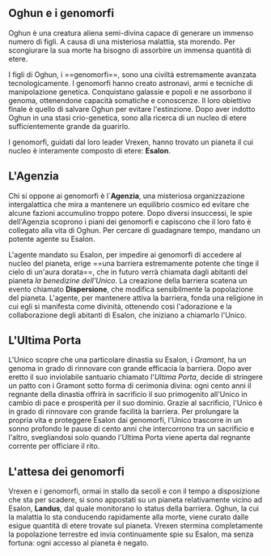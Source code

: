 ## Oghun e i genomorfi

Oghun è una creatura aliena semi-divina capace di generare un immenso numero di figli. A causa di una misteriosa malattia, sta morendo. Per scongiurare la sua morte ha bisogno di assorbire un immensa quantità di etere.

I figli di Oghun, i ==genomorfi==, sono una civiltà estremamente avanzata tecnologicamente. I genomorfi hanno creato astronavi, armi e tecniche di manipolazione genetica. Conquistano galassie e popoli e ne assorbono il genoma, ottenendone capacità somatiche e conoscenze. Il loro obiettivo finale è quello di salvare Oghun per evitare l'estinzione. Dopo aver indotto Oghun in una stasi crio-genetica, sono alla ricerca di un nucleo di etere sufficientemente grande da guarirlo.

I genomorfi, guidati dal loro leader Vrexen, hanno trovato un pianeta il cui nucleo è interamente composto di etere: **Esalon**. 

## L'Agenzia

Chi si oppone ai genomorfi è l´**Agenzia**, una misteriosa organizzazione intergalattica che mira a mantenere un equilibrio cosmico ed evitare che alcune fazioni accumulino troppo potere. Dopo diversi insuccessi, le spie dell'Agenzia scoprono i piani dei genomorfi e capiscono che il loro fato è collegato alla vita di Oghun. Per cercare di guadagnare tempo, mandano un potente agente su Esalon.

L'agente mandato su Esalon, per impedire ai genomorfi di accedere al nucleo del pianeta, erige ==una barriera estremamente potente che tinge il cielo di un'aura dorata==, che in futuro verrà chiamata dagli abitanti del pianeta *la benedizine dell'Unico*. La creazione della barriera scatena un evento chiamato **Dispersione**, che modifica sensibilmente la popolazione del pianeta. L'agente, per mantenere attiva la barriera, fonda una religione in cui egli si manifesta come divinità, ottenendo così l'adorazione e la collaborazione degli abitanti di Esalon, che iniziano a chiamarlo l'Unico.

## L'Ultima Porta

L'Unico scopre che una particolare dinastia su Esalon, i *Gramont*, ha un genoma in grado di rinnovare con grande efficacia la barriera. Dopo aver eretto il suo inviolabile santuario chiamato l'*Ultima Porta*, decide di stringere un patto con i Gramont sotto forma di cerimonia divina: ogni cento anni il regnante della dinastia offrirà in sacrificio il suo primogenito all'Unico in cambio di pace e prosperità per il suo dominio. Grazie al sacrificio, l'Unico è in grado di rinnovare con grande facilità la barriera. Per prolungare la propria vita e proteggere  Esalon dai genomorfi, l'Unico trascorre in un sonno profondo le pause di cento anni che intercorrono tra un sacrificio e l'altro, svegliandosi solo quando l'Ultima Porta viene aperta dal regnante corrente per officiare il rito.

## L'attesa dei genomorfi

Vrexen e i genomorfi, ormai in stallo da secoli e con il tempo a disposizione che sta per scadere, si sono appostati su un pianeta relativamente vicino ad Esalon, **Landus**, dal quale monitorano lo status della barriera. Oghun, la cui la malattia lo sta conducendo rapidamente alla morte, viene curato dalle esigue quantità di etere trovate sul pianeta. Vrexen stermina completamente la popolazione terrestre ed invia continuamente spie su Esalon, ma senza fortuna: ogni accesso al pianeta è negato.
